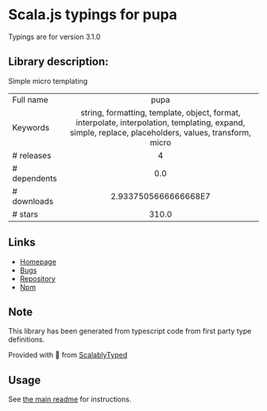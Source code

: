 
# Scala.js typings for pupa

Typings are for version 3.1.0

## Library description:
Simple micro templating

|                    |                 |
| ------------------ | :-------------: |
| Full name          | pupa |
| Keywords           | string, formatting, template, object, format, interpolate, interpolation, templating, expand, simple, replace, placeholders, values, transform, micro |
| # releases         | 4 |
| # dependents       | 0.0 |
| # downloads        | 2.9337505666666668E7 |
| # stars            | 310.0 |

## Links
- [Homepage](https://github.com/sindresorhus/pupa#readme)
- [Bugs](https://github.com/sindresorhus/pupa/issues)
- [Repository](https://github.com/sindresorhus/pupa)
- [Npm](https://www.npmjs.com/package/pupa)
    


## Note
This library has been generated from typescript code from first party type definitions.

Provided with :purple_heart: from [ScalablyTyped](https://github.com/oyvindberg/ScalablyTyped)

## Usage
See [the main readme](../../readme.md) for instructions.


